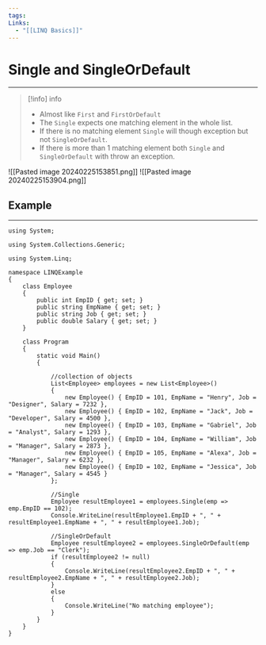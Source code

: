 ```yaml
---
tags: 
Links:
  - "[[LINQ Basics]]"
---
```


# Single and SingleOrDefault
---

> [!info] info
> - Almost like `First` and `FirstOrDefault`
> - The `Single` expects one matching element in the whole list.
> - If there is no matching element `Single` will though exception but not `SingleOrDefault`.
> - If there is more than 1 matching element both  `Single` and `SingleOrDefault` with throw an exception.

![[Pasted image 20240225153851.png]]
![[Pasted image 20240225153904.png]]

## Example
---

```CSharp
using System;

using System.Collections.Generic;

using System.Linq;

namespace LINQExample
{
	class Employee
	{
		public int EmpID { get; set; }
		public string EmpName { get; set; }
		public string Job { get; set; }
		public double Salary { get; set; }
	}

	class Program
	{
		static void Main()
		{
	
			//collection of objects
			List<Employee> employees = new List<Employee>()
			{
				new Employee() { EmpID = 101, EmpName = "Henry", Job = "Designer", Salary = 7232 },
				new Employee() { EmpID = 102, EmpName = "Jack", Job = "Developer", Salary = 4500 },
				new Employee() { EmpID = 103, EmpName = "Gabriel", Job = "Analyst", Salary = 1293 },
				new Employee() { EmpID = 104, EmpName = "William", Job = "Manager", Salary = 2873 },
				new Employee() { EmpID = 105, EmpName = "Alexa", Job = "Manager", Salary = 6232 },
				new Employee() { EmpID = 102, EmpName = "Jessica", Job = "Manager", Salary = 4545 }
			};

			//Single
			Employee resultEmployee1 = employees.Single(emp => emp.EmpID == 102);
			Console.WriteLine(resultEmployee1.EmpID + ", " + resultEmployee1.EmpName + ", " + resultEmployee1.Job);

			//SingleOrDefault
			Employee resultEmployee2 = employees.SingleOrDefault(emp => emp.Job == "Clerk");
			if (resultEmployee2 != null)
			{
				Console.WriteLine(resultEmployee2.EmpID + ", " + resultEmployee2.EmpName + ", " + resultEmployee2.Job);
			}
			else
			{
				Console.WriteLine("No matching employee");
			}
		}
	}
}
```





